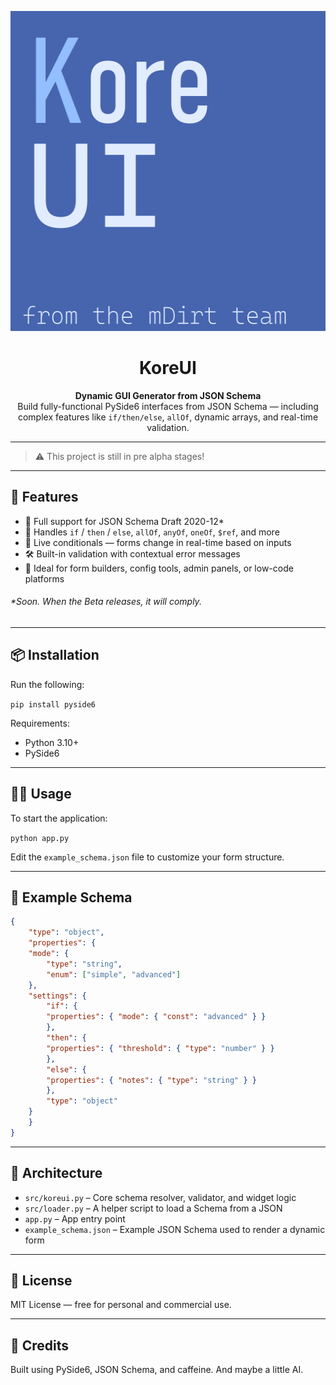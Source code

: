 <p align="center">
  <img src="https://github.com/TheJupiterDev/KoreUI/blob/main/assets/logo.png" alt="KoreUI Logo" height="512" />
</p>

<h1 align="center">KoreUI</h1>

<p align="center">
  <strong>Dynamic GUI Generator from JSON Schema</strong><br />
  Build fully-functional PySide6 interfaces from JSON Schema — including complex features like <code>if/then/else</code>, <code>allOf</code>, dynamic arrays, and real-time validation.
</p>

---

> ⚠️ This project is still in pre alpha stages!

---

## 🚀 Features

- 📄 Full support for JSON Schema Draft 2020-12*
- 🧩 Handles `if` / `then` / `else`, `allOf`, `anyOf`, `oneOf`, `$ref`, and more  
- 🧠 Live conditionals — forms change in real-time based on inputs  
- 🛠️ Built-in validation with contextual error messages  
- 🧪 Ideal for form builders, config tools, admin panels, or low-code platforms  

###### *Soon. When the Beta releases, it will comply.

---

## 📦 Installation

Run the following:

```pip install pyside6```

Requirements:

- Python 3.10+
- PySide6

---

## 🧑‍💻 Usage

To start the application:

```python app.py```

Edit the `example_schema.json` file to customize your form structure.

---

## 🧪 Example Schema
```json
{
    "type": "object",
    "properties": {
    "mode": {
        "type": "string",
        "enum": ["simple", "advanced"]
    },
    "settings": {
        "if": {
        "properties": { "mode": { "const": "advanced" } }
        },
        "then": {
        "properties": { "threshold": { "type": "number" } }
        },
        "else": {
        "properties": { "notes": { "type": "string" } }
        },
        "type": "object"
    }
    }
}
```

---

## 🧱 Architecture

- `src/koreui.py` – Core schema resolver, validator, and widget logic
- `src/loader.py` – A helper script to load a Schema from a JSON
- `app.py` – App entry point  
- `example_schema.json` – Example JSON Schema used to render a dynamic form  

---

## 📝 License

MIT License — free for personal and commercial use.

---

## 🙌 Credits

Built using PySide6, JSON Schema, and caffeine.
And maybe a little AI.
